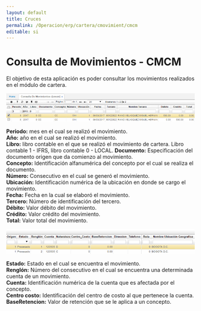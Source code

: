 ```yaml
---
layout: default
title: Cruces
permalink: /Operacion/erp/cartera/cmovimient/cmcm
editable: si
---
```



# Consulta de Movimientos - CMCM


El objetivo de esta aplicación es poder consultar los movimientos realizados en el módulo de cartera.


![](CMCM1.png)

**Periodo:** mes en el cual se realizó el movimiento.  
**Año:** año en el cual se realizó el movimiento.  
**Libro:** libro contable en el que se realizó el movimiento de cartera. Libro contable 1 - IFRS, libro contable 0 - LOCAL.
**Documento:** Especificación del documento origen que da comienzo al movimiento.  
**Concepto:** Identificación alfanumérica del concepto por el cual se realiza el documento.  
**Número:** Consecutivo en el cual se generó el movimiento.  
**Ubicación:** Identificación numérica de la ubicación en donde se cargo el movimiento.  
**Fecha:** Fecha en la cual se elaboró el movimiento.  
**Tercero:** Número de identificación del tercero.  
**Débito:** Valor débito del movimiento.  
**Crédito:** Valor crédito del movimiento.  
**Total:** Valor total del movimiento.  


![](CMCM2.png)


**Estado:** Estado en el cual se encuentra el movimiento.  
**Renglón:** Número del consecutivo en el cual se encuentra una determinada cuenta de un movimiento.  
**Cuenta:** Identificación numérica de la cuenta que es afectada por el concepto.  
**Centro costo:** Identificación del centro de costo al que pertenece la cuenta.  
**BaseRetencion:** Valor de retención que se le aplica a un concepto.  
